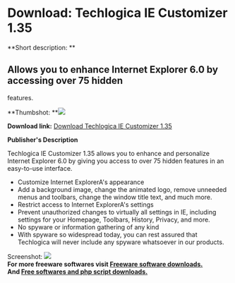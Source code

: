 # Download: Techlogica IE Customizer 1.35

**Short description: **

## Allows you to enhance Internet Explorer 6.0 by accessing over 75 hidden
features.

  
**Thumbshot: **![](http://www.freewarefiles.com/screenshot/tech_iec_md.gif)   
  
**Download link:** [Download Techlogica IE Customizer 1.35](http://freesoftwares.boysofts.com/Techlogica-IE-Customizer_program_21055.html)  
  

**Publisher's Description**  
  

Techlogica IE Customizer 1.35 allows you to enhance and personalize Internet
Explorer 6.0 by giving you access to over 75 hidden features in an easy-to-use
interface.

  * Customize Internet ExplorerA's appearance 
  * Add a background image, change the animated logo, remove unneeded menus and toolbars, change the window title text, and much more. 
  * Restrict access to Internet ExplorerA's settings 
  * Prevent unauthorized changes to virtually all settings in IE, including settings for your Homepage, Toolbars, History, Privacy, and more. 
  * No spyware or information gathering of any kind 
  * With spyware so widespread today, you can rest assured that Techlogica will never include any spyware whatsoever in our products. 

  
  
Screenshot: ![](http://www.freewarefiles.com/screenshot/tech_iec.gif)  
**For more freeware softwares visit [Freeware software downloads.](http://freesoftwares.boysofts.com/)**   
**And [Free softwares and php script downloads.](http://www.boysofts.com/)**


